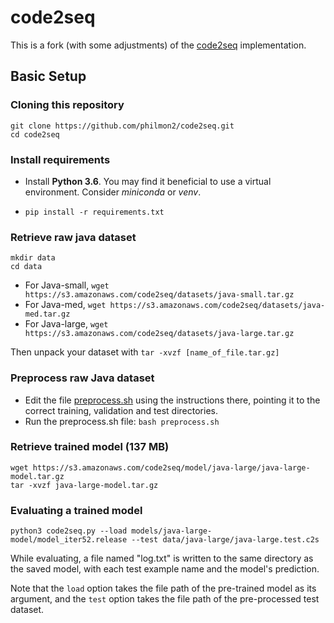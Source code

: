 # code2seq
This is a fork (with some adjustments) of the [code2seq](https://github.com/tech-srl/code2seq) implementation.

## Basic Setup

### Cloning this repository
```
git clone https://github.com/philmon2/code2seq.git
cd code2seq
```

### Install requirements
* Install **Python 3.6**. You may find it beneficial to use a virtual environment. Consider _miniconda_ or _venv_.

* ```pip install -r requirements.txt```


### Retrieve raw java dataset
```
mkdir data
cd data
```
* For Java-small, `wget https://s3.amazonaws.com/code2seq/datasets/java-small.tar.gz`
* For Java-med, `wget https://s3.amazonaws.com/code2seq/datasets/java-med.tar.gz`
* For Java-large, `wget https://s3.amazonaws.com/code2seq/datasets/java-large.tar.gz`

Then unpack your dataset with `tar -xvzf [name_of_file.tar.gz]`


### Preprocess raw Java dataset
  * Edit the file [preprocess.sh](preprocess.sh) using the instructions there, pointing it to the correct training, validation and test directories.
  * Run the preprocess.sh file: `bash preprocess.sh`


### Retrieve trained model (137 MB)
```
wget https://s3.amazonaws.com/code2seq/model/java-large/java-large-model.tar.gz
tar -xvzf java-large-model.tar.gz
```

### Evaluating a trained model
```
python3 code2seq.py --load models/java-large-model/model_iter52.release --test data/java-large/java-large.test.c2s
```
While evaluating, a file named "log.txt" is written to the same directory as the saved model, with each test example name and the model's prediction.

Note that the `load` option takes the file path of the pre-trained model as its argument, and the `test` option takes the file path of the pre-processed test dataset.
